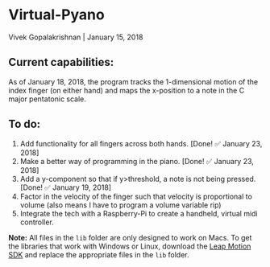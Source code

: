 # Virtual-Pyano

Vivek Gopalakrishnan | January 15, 2018

## Current capabilities:
As of January 18, 2018, the program tracks the 1-dimensional motion of the index finger (on either hand) and maps the x-position to a note in the C major pentatonic scale.

## To do:
1. Add functionality for all fingers across both hands. [Done! ✅ January 23, 2018]
2. Make a better way of programming in the piano. [Done! ✅ January 23, 2018]
3. Add a y-component so that if y>threshold, a note is not being pressed. [Done! ✅ January 19, 2018]
4. Factor in the velocity of the finger such that velocity is proportional to volume (also means I have to program a volume variable rip)
5. Integrate the tech with a Raspberry-Pi to create a handheld, virtual midi controller.

**Note:** All files in the `lib` folder are only designed to work on Macs. To get the libraries that work with Windows or Linux, download the [Leap Motion SDK](https://developer.leapmotion.com/get-started) and replace the appropriate files in the `lib` folder.
